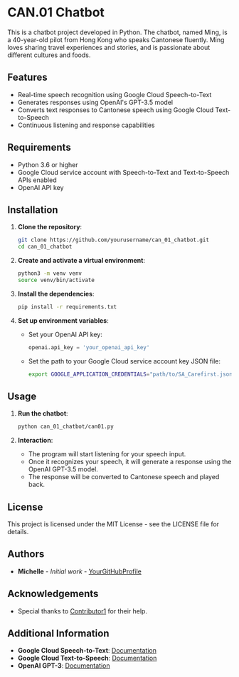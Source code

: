 # CAN.01 Chatbot

This is a chatbot project developed in Python. The chatbot, named Ming, is a 40-year-old pilot from Hong Kong who speaks Cantonese fluently. Ming loves sharing travel experiences and stories, and is passionate about different cultures and foods.

## Features

- Real-time speech recognition using Google Cloud Speech-to-Text
- Generates responses using OpenAI's GPT-3.5 model
- Converts text responses to Cantonese speech using Google Cloud Text-to-Speech
- Continuous listening and response capabilities

## Requirements

- Python 3.6 or higher
- Google Cloud service account with Speech-to-Text and Text-to-Speech APIs enabled
- OpenAI API key

## Installation

1. **Clone the repository**:

    ```bash
    git clone https://github.com/yourusername/can_01_chatbot.git
    cd can_01_chatbot
    ```

2. **Create and activate a virtual environment**:

    ```bash
    python3 -m venv venv
    source venv/bin/activate
    ```

3. **Install the dependencies**:

    ```bash
    pip install -r requirements.txt
    ```

4. **Set up environment variables**:

    - Set your OpenAI API key:

        ```python
        openai.api_key = 'your_openai_api_key'
        ```

    - Set the path to your Google Cloud service account key JSON file:

        ```bash
        export GOOGLE_APPLICATION_CREDENTIALS="path/to/SA_Carefirst.json"
        ```

## Usage

1. **Run the chatbot**:

    ```bash
    python can_01_chatbot/can01.py
    ```

2. **Interaction**:

    - The program will start listening for your speech input.
    - Once it recognizes your speech, it will generate a response using the OpenAI GPT-3.5 model.
    - The response will be converted to Cantonese speech and played back.


## License

This project is licensed under the MIT License - see the LICENSE file for details.

## Authors

- **Michelle** - *Initial work* - [YourGitHubProfile](https://github.com/yourusername)

## Acknowledgements

- Special thanks to [Contributor1](https://github.com/contributor1) for their help.

## Additional Information

- **Google Cloud Speech-to-Text**: [Documentation](https://cloud.google.com/speech-to-text/docs)
- **Google Cloud Text-to-Speech**: [Documentation](https://cloud.google.com/text-to-speech/docs)
- **OpenAI GPT-3**: [Documentation](https://beta.openai.com/docs/)

